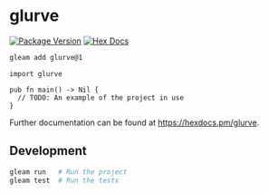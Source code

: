 # glurve

[![Package Version](https://img.shields.io/hexpm/v/glurve)](https://hex.pm/packages/glurve)
[![Hex Docs](https://img.shields.io/badge/hex-docs-ffaff3)](https://hexdocs.pm/glurve/)

```sh
gleam add glurve@1
```
```gleam
import glurve

pub fn main() -> Nil {
  // TODO: An example of the project in use
}
```

Further documentation can be found at <https://hexdocs.pm/glurve>.

## Development

```sh
gleam run   # Run the project
gleam test  # Run the tests
```

